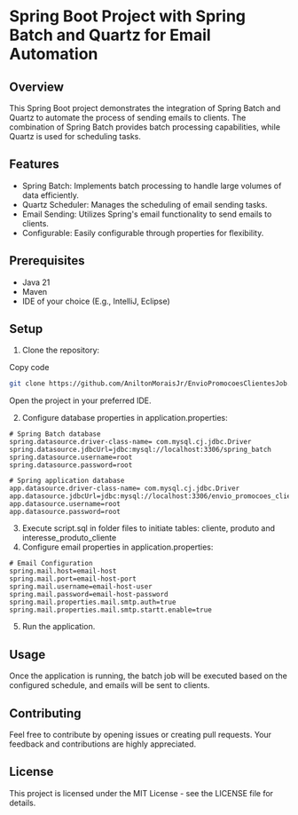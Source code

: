 # Spring Boot Project with Spring Batch and Quartz for Email Automation
## Overview
This Spring Boot project demonstrates the integration of Spring Batch and Quartz to automate the process of sending emails to clients. The combination of Spring Batch provides batch processing capabilities, while Quartz is used for scheduling tasks.

## Features
- Spring Batch: Implements batch processing to handle large volumes of data efficiently.
- Quartz Scheduler: Manages the scheduling of email sending tasks.
- Email Sending: Utilizes Spring's email functionality to send emails to clients.
- Configurable: Easily configurable through properties for flexibility.
## Prerequisites
- Java 21
- Maven
- IDE of your choice (E.g., IntelliJ, Eclipse)
## Setup

1) Clone the repository:

Copy code
```bash
git clone https://github.com/AniltonMoraisJr/EnvioPromocoesClientesJob.git
```
Open the project in your preferred IDE.

2) Configure database properties in application.properties:

```properties
# Spring Batch database
spring.datasource.driver-class-name= com.mysql.cj.jdbc.Driver
spring.datasource.jdbcUrl=jdbc:mysql://localhost:3306/spring_batch
spring.datasource.username=root
spring.datasource.password=root

# Spring application database
app.datasource.driver-class-name= com.mysql.cj.jdbc.Driver
app.datasource.jdbcUrl=jdbc:mysql://localhost:3306/envio_promocoes_clientes
app.datasource.username=root
app.datasource.password=root
```

3) Execute script.sql in folder files to initiate tables: cliente, produto and interesse_produto_cliente
4) Configure email properties in application.properties:

```properties
# Email Configuration
spring.mail.host=email-host
spring.mail.port=email-host-port
spring.mail.username=email-host-user
spring.mail.password=email-host-password
spring.mail.properties.mail.smtp.auth=true
spring.mail.properties.mail.smtp.startt.enable=true
```

5) Run the application.

## Usage
Once the application is running, the batch job will be executed based on the configured schedule, and emails will be sent to clients.

## Contributing
Feel free to contribute by opening issues or creating pull requests. Your feedback and contributions are highly appreciated.

## License
This project is licensed under the MIT License - see the LICENSE file for details.